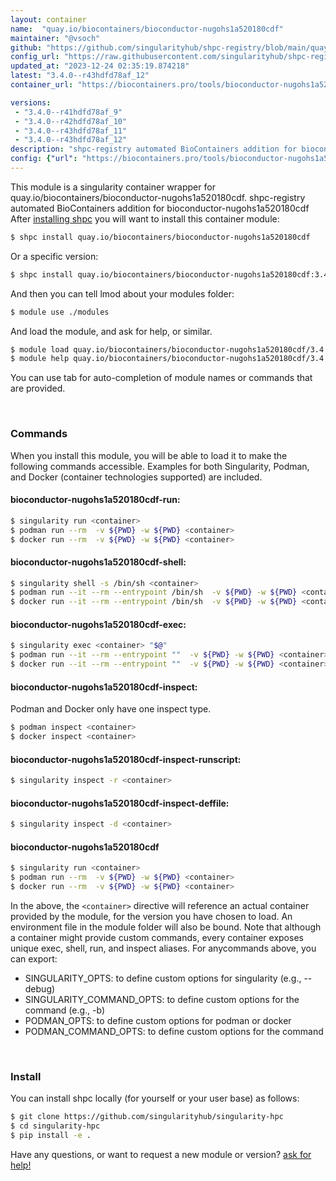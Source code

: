 ```yaml
---
layout: container
name:  "quay.io/biocontainers/bioconductor-nugohs1a520180cdf"
maintainer: "@vsoch"
github: "https://github.com/singularityhub/shpc-registry/blob/main/quay.io/biocontainers/bioconductor-nugohs1a520180cdf/container.yaml"
config_url: "https://raw.githubusercontent.com/singularityhub/shpc-registry/main/quay.io/biocontainers/bioconductor-nugohs1a520180cdf/container.yaml"
updated_at: "2023-12-24 02:35:19.874218"
latest: "3.4.0--r43hdfd78af_12"
container_url: "https://biocontainers.pro/tools/bioconductor-nugohs1a520180cdf"

versions:
 - "3.4.0--r41hdfd78af_9"
 - "3.4.0--r42hdfd78af_10"
 - "3.4.0--r43hdfd78af_11"
 - "3.4.0--r43hdfd78af_12"
description: "shpc-registry automated BioContainers addition for bioconductor-nugohs1a520180cdf"
config: {"url": "https://biocontainers.pro/tools/bioconductor-nugohs1a520180cdf", "maintainer": "@vsoch", "description": "shpc-registry automated BioContainers addition for bioconductor-nugohs1a520180cdf", "latest": {"3.4.0--r43hdfd78af_12": "sha256:b8c468c98f7fd6e8b1e0b16243f7b985b6ece560e5aedc78fc82da9790ee87c3"}, "tags": {"3.4.0--r41hdfd78af_9": "sha256:3274f20779617bd3e03779bc67412f08e323ef1258c634ed2cf51eec2badc406", "3.4.0--r42hdfd78af_10": "sha256:ddd53bb7177a1f049732b111b99e5a2d07a8f93ee190004e7c00e7fa93335f19", "3.4.0--r43hdfd78af_11": "sha256:d4456e97d02dbf54ac936a36d45ad415f6a7f55e92eb4d0ea072268abfd6bb36", "3.4.0--r43hdfd78af_12": "sha256:b8c468c98f7fd6e8b1e0b16243f7b985b6ece560e5aedc78fc82da9790ee87c3"}, "docker": "quay.io/biocontainers/bioconductor-nugohs1a520180cdf"}
---
```


This module is a singularity container wrapper for quay.io/biocontainers/bioconductor-nugohs1a520180cdf.
shpc-registry automated BioContainers addition for bioconductor-nugohs1a520180cdf
After [installing shpc](#install) you will want to install this container module:


```bash
$ shpc install quay.io/biocontainers/bioconductor-nugohs1a520180cdf
```

Or a specific version:

```bash
$ shpc install quay.io/biocontainers/bioconductor-nugohs1a520180cdf:3.4.0--r43hdfd78af_12
```

And then you can tell lmod about your modules folder:

```bash
$ module use ./modules
```

And load the module, and ask for help, or similar.

```bash
$ module load quay.io/biocontainers/bioconductor-nugohs1a520180cdf/3.4.0--r43hdfd78af_12
$ module help quay.io/biocontainers/bioconductor-nugohs1a520180cdf/3.4.0--r43hdfd78af_12
```

You can use tab for auto-completion of module names or commands that are provided.

<br>

### Commands

When you install this module, you will be able to load it to make the following commands accessible.
Examples for both Singularity, Podman, and Docker (container technologies supported) are included.

#### bioconductor-nugohs1a520180cdf-run:

```bash
$ singularity run <container>
$ podman run --rm  -v ${PWD} -w ${PWD} <container>
$ docker run --rm  -v ${PWD} -w ${PWD} <container>
```

#### bioconductor-nugohs1a520180cdf-shell:

```bash
$ singularity shell -s /bin/sh <container>
$ podman run --it --rm --entrypoint /bin/sh  -v ${PWD} -w ${PWD} <container>
$ docker run --it --rm --entrypoint /bin/sh  -v ${PWD} -w ${PWD} <container>
```

#### bioconductor-nugohs1a520180cdf-exec:

```bash
$ singularity exec <container> "$@"
$ podman run --it --rm --entrypoint ""  -v ${PWD} -w ${PWD} <container> "$@"
$ docker run --it --rm --entrypoint ""  -v ${PWD} -w ${PWD} <container> "$@"
```

#### bioconductor-nugohs1a520180cdf-inspect:

Podman and Docker only have one inspect type.

```bash
$ podman inspect <container>
$ docker inspect <container>
```

#### bioconductor-nugohs1a520180cdf-inspect-runscript:

```bash
$ singularity inspect -r <container>
```

#### bioconductor-nugohs1a520180cdf-inspect-deffile:

```bash
$ singularity inspect -d <container>
```



#### bioconductor-nugohs1a520180cdf

```bash
$ singularity run <container>
$ podman run --rm  -v ${PWD} -w ${PWD} <container>
$ docker run --rm  -v ${PWD} -w ${PWD} <container>
```


In the above, the `<container>` directive will reference an actual container provided
by the module, for the version you have chosen to load. An environment file in the
module folder will also be bound. Note that although a container
might provide custom commands, every container exposes unique exec, shell, run, and
inspect aliases. For anycommands above, you can export:

 - SINGULARITY_OPTS: to define custom options for singularity (e.g., --debug)
 - SINGULARITY_COMMAND_OPTS: to define custom options for the command (e.g., -b)
 - PODMAN_OPTS: to define custom options for podman or docker
 - PODMAN_COMMAND_OPTS: to define custom options for the command

<br>

### Install

You can install shpc locally (for yourself or your user base) as follows:

```bash
$ git clone https://github.com/singularityhub/singularity-hpc
$ cd singularity-hpc
$ pip install -e .
```

Have any questions, or want to request a new module or version? [ask for help!](https://github.com/singularityhub/singularity-hpc/issues)